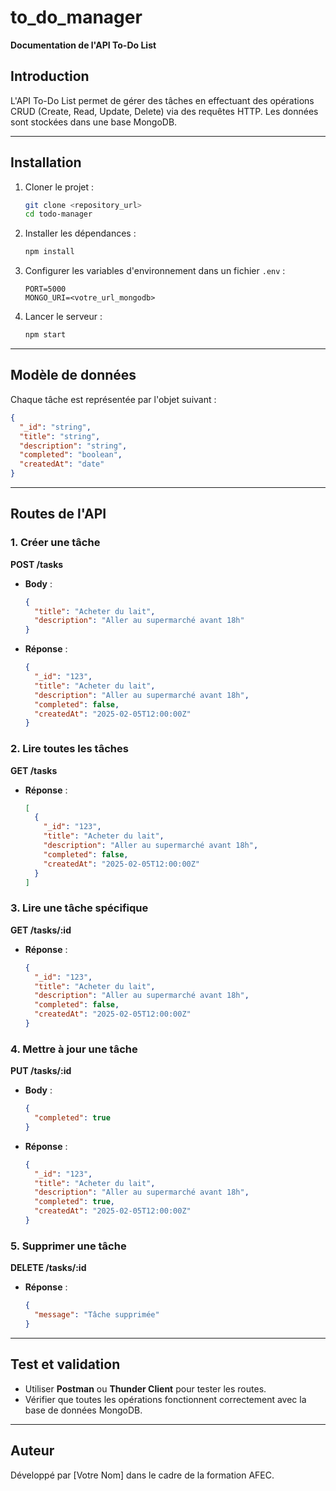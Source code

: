 # to_do_manager

**Documentation de l'API To-Do List**

## Introduction
L'API To-Do List permet de gérer des tâches en effectuant des opérations CRUD (Create, Read, Update, Delete) via des requêtes HTTP. Les données sont stockées dans une base MongoDB.

---

## Installation
1. Cloner le projet :
   ```bash
   git clone <repository_url>
   cd todo-manager
   ```
2. Installer les dépendances :
   ```bash
   npm install
   ```
3. Configurer les variables d'environnement dans un fichier `.env` :
   ```
   PORT=5000
   MONGO_URI=<votre_url_mongodb>
   ```
4. Lancer le serveur :
   ```bash
   npm start
   ```

---

## Modèle de données
Chaque tâche est représentée par l'objet suivant :
```json
{
  "_id": "string",
  "title": "string",
  "description": "string",
  "completed": "boolean",
  "createdAt": "date"
}
```

---

## Routes de l'API

### 1. Créer une tâche
**POST /tasks**
- **Body** :
  ```json
  {
    "title": "Acheter du lait",
    "description": "Aller au supermarché avant 18h"
  }
  ```
- **Réponse** :
  ```json
  {
    "_id": "123",
    "title": "Acheter du lait",
    "description": "Aller au supermarché avant 18h",
    "completed": false,
    "createdAt": "2025-02-05T12:00:00Z"
  }
  ```

### 2. Lire toutes les tâches
**GET /tasks**
- **Réponse** :
  ```json
  [
    {
      "_id": "123",
      "title": "Acheter du lait",
      "description": "Aller au supermarché avant 18h",
      "completed": false,
      "createdAt": "2025-02-05T12:00:00Z"
    }
  ]
  ```

### 3. Lire une tâche spécifique
**GET /tasks/:id**
- **Réponse** :
  ```json
  {
    "_id": "123",
    "title": "Acheter du lait",
    "description": "Aller au supermarché avant 18h",
    "completed": false,
    "createdAt": "2025-02-05T12:00:00Z"
  }
  ```

### 4. Mettre à jour une tâche
**PUT /tasks/:id**
- **Body** :
  ```json
  {
    "completed": true
  }
  ```
- **Réponse** :
  ```json
  {
    "_id": "123",
    "title": "Acheter du lait",
    "description": "Aller au supermarché avant 18h",
    "completed": true,
    "createdAt": "2025-02-05T12:00:00Z"
  }
  ```

### 5. Supprimer une tâche
**DELETE /tasks/:id**
- **Réponse** :
  ```json
  {
    "message": "Tâche supprimée"
  }
  ```

---

## Test et validation
- Utiliser **Postman** ou **Thunder Client** pour tester les routes.
- Vérifier que toutes les opérations fonctionnent correctement avec la base de données MongoDB.

---

## Auteur
Développé par [Votre Nom] dans le cadre de la formation AFEC.

